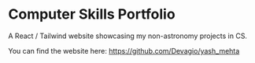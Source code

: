 # Computer Skills Portfolio

A React / Tailwind website showcasing my non-astronomy projects in CS.

You can find the website here: https://github.com/Devagio/yash_mehta
